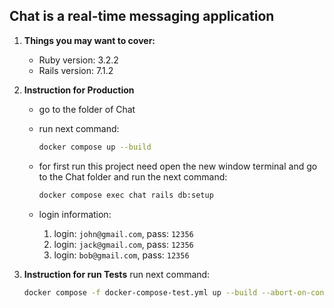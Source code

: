 ## Chat is a real-time messaging application

1. **Things you may want to cover:**
   * Ruby version: 3.2.2
   * Rails version: 7.1.2


2. **Instruction for Production**
   * go to the folder of Chat
   * run next command:
     ```bash
     docker compose up --build   
     ```

   * for first run this project need open the new window terminal and go to the Chat folder and run the next command: 
      ```bash
      docker compose exec chat rails db:setup   
      ```

   * login information:
     1. login: `john@gmail.com`, pass: `12356`
     2. login: `jack@gmail.com`, pass: `12356`
     3. login: `bob@gmail.com`, pass: `12356`


3. **Instruction for run Tests** 
   run next command:
   ```bash
   docker compose -f docker-compose-test.yml up --build --abort-on-container-exit
   ```
